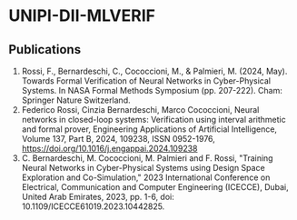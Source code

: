 # UNIPI-DII-MLVERIF




## Publications

1. Rossi, F., Bernardeschi, C., Cococcioni, M., & Palmieri, M. (2024, May). Towards Formal Verification of Neural Networks in Cyber-Physical Systems. In NASA Formal Methods Symposium (pp. 207-222). Cham: Springer Nature Switzerland.
2. Federico Rossi, Cinzia Bernardeschi, Marco Cococcioni, Neural networks in closed-loop systems: Verification using interval arithmetic and formal prover, Engineering Applications of Artificial Intelligence, Volume 137, Part B, 2024, 109238, ISSN 0952-1976, https://doi.org/10.1016/j.engappai.2024.109238
3. C. Bernardeschi, M. Cococcioni, M. Palmieri and F. Rossi, "Training Neural Networks in Cyber-Physical Systems using Design Space Exploration and Co-Simulation," 2023 International Conference on Electrical, Communication and Computer Engineering (ICECCE), Dubai, United Arab Emirates, 2023, pp. 1-6, doi: 10.1109/ICECCE61019.2023.10442825.
